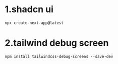 # 1.shadcn ui

```
npx create-next-app@latest
```

# 2.tailwind debug screen

```
npm install tailwindcss-debug-screens --save-dev
```